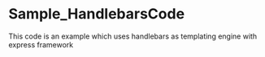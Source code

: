 # Sample_HandlebarsCode
This code is an example which uses handlebars as templating engine with express framework
